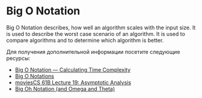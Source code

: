 # Big O Notation

Big O Notation describes, how well an algorithm scales with the input size. It is used to describe the worst case scenario of an algorithm. It is used to compare algorithms and to determine which algorithm is better.

Для получения дополнительной информации посетите следующие ресурсы:

- [Big O Notation — Calculating Time Complexity](https://www.youtube.com/watch?v=Z0bH0cMY0E8)
- [Big O Notations](https://www.youtube.com/watch?v=V6mKVRU1evU)
- [moviesCS 61B Lecture 19: Asymptotic Analysis](https://archive.org/details/ucberkeley_webcast_VIS4YDpuP98)
- [Big Oh Notation (and Omega and Theta)](https://www.youtube.com/watch?v=ei-A_wy5Yxw&list=PL1BaGV1cIH4UhkL8a9bJGG356covJ76qN&index=3)
